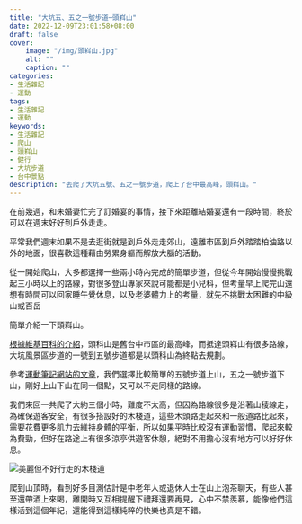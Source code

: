 ```yaml
---
title: "大坑五、五之一號步道─頭嵙山"
date: 2022-12-09T23:01:58+08:00
draft: false
cover:
    image: "/img/頭嵙山.jpg"
    alt: ""
    caption: ""
categories: 
- 生活雜記
- 運動
tags: 
- 生活雜記
- 運動
keywords:
- 生活雜記
- 爬山
- 頭嵙山
- 健行
- 大坑步道
- 台中景點
description: "去爬了大坑五號、五之一號步道，爬上了台中最高峰，頭嵙山。"
---
```

在前幾週，和未婚妻忙完了訂婚宴的事情，接下來距離結婚宴還有一段時間，終於可以在週末好好到戶外走走。

平常我們週末如果不是去逛街就是到戶外走走郊山，遠離市區到戶外踏踏柏油路以外的地面，很喜歡這種藉由勞累身軀而解放大腦的活動。

從一開始爬山，大多都選擇一些兩小時內完成的簡單步道，但從今年開始慢慢挑戰起三小時以上的路線，對很多登山專家來說可能都是小兒科，但考量早上爬完山還想有時間可以回家睡午覺休息，以及老婆體力上的考量，就先不挑戰太困難的中級山或百岳

簡單介紹一下頭嵙山。

[根據維基百科的介紹](https://zh.wikipedia.org/zh-tw/%E9%A0%AD%E5%B5%99%E5%B1%B1)，頭科山是舊台中市區的最高峰，而抵達頭嵙山有很多路線，大坑風景區步道的一號到五號步道都是以頭科山為終點去規劃。

參考[運動筆記網站的文章](https://hiking.biji.co/index.php?q=trail&act=detail&id=848)，我們選擇比較簡單的五號步道上山，五之一號步道下山，剛好上山下山在同一個點，又可以不走同樣的路線。

我們來回一共爬了大約三個小時，難度不太高，但因為路線很多是沿著山稜線走，為確保遊客安全，有很多搭設好的木棧道，這些木頭路走起來和一般道路比起來，需要花費更多肌力去維持身體的平衡，所以如果平時比較沒有運動習慣，爬起來較為費勁，但好在路途上有很多涼亭供遊客休憩，絕對不用擔心沒有地方可以好好休息。

![美麗但不好行走的木棧道](/img/木頭路.jpg)

爬到山頂時，看到好多目測估計是中老年人或退休人士在山上泡茶聊天，有些人甚至還帶酒上來喝，離開時又互相提醒下禮拜還要再見，心中不禁羨慕，能像他們這樣活到這個年紀，還能得到這樣純粹的快樂也真是不錯。
